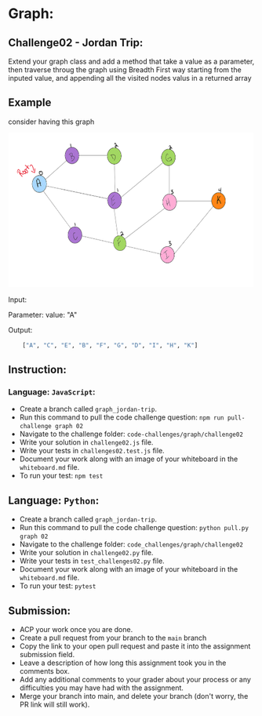 # Graph:

## Challenge02 - Jordan Trip:

Extend your graph class and add a method that take a value as a parameter, then traverse throug the graph using Breadth First way starting from the inputed value, and appending all the visited nodes valus in a returned array

## Example

consider having this graph

<img src= "../../../assets/graph/BreadthFirst.png" style="width: 500px; height: 315px;" />

Input:

Parameter: value: "A"

Output:

```python
    ["A", "C", "E", "B", "F", "G", "D", "I", "H", "K"]
```

## Instruction:

### Language: `JavaScript`:

- Create a branch called `graph_jordan-trip`.
- Run this command to pull the code challenge question: `npm run pull-challenge graph 02`
- Navigate to the challenge folder: `code-challenges/graph/challenge02`
- Write your solution in `challenge02.js` file.
- Write your tests in `challenges02.test.js` file.
- Document your work along with an image of your whiteboard in the `whiteboard.md` file.
- To run your test: `npm test`

## Language: `Python`:

- Create a branch called `graph_jordan-trip`.
- Run this command to pull the code challenge question: `python pull.py graph 02`
- Navigate to the challenge folder: `code_challenges/graph/challenge02`
- Write your solution in `challenge02.py` file.
- Write your tests in `test_challenges02.py` file.
- Document your work along with an image of your whiteboard in the `whiteboard.md` file.
- To run your test: `pytest`

## Submission:

- ACP your work once you are done.
- Create a pull request from your branch to the `main` branch
- Copy the link to your open pull request and paste it into the assignment submission field.
- Leave a description of how long this assignment took you in the comments box.
- Add any additional comments to your grader about your process or any difficulties you may have had with the assignment.
- Merge your branch into main, and delete your branch (don't worry, the PR link will still work).
